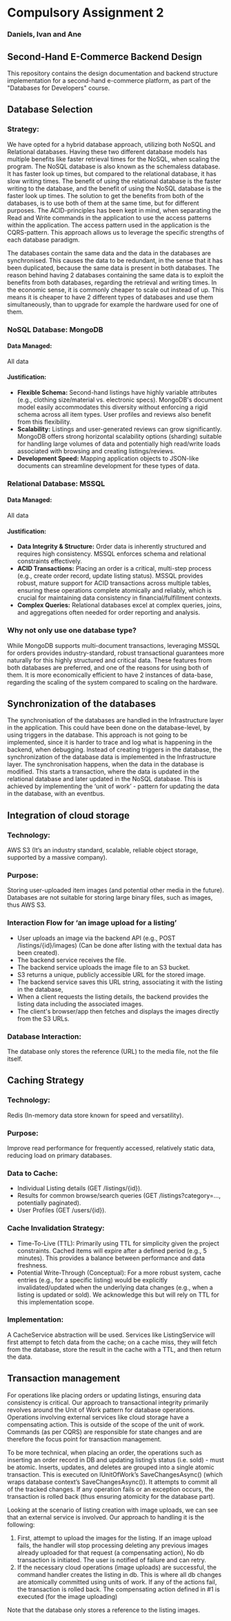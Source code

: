 # Compulsory Assignment 2
### Daniels, Ivan and Ane
## Second-Hand E-Commerce Backend Design

This repository contains the design documentation and backend structure implementation for a second-hand e-commerce platform, as part of the "Databases for Developers" course.

## Database Selection

### Strategy:
We have opted for a hybrid database approach, utilizing both NoSQL and Relational databases. Having these two different database models has multiple benefits like faster retrieval times for the NoSQL, when scaling the program. The NoSQL database is also known as the schemaless database. It has faster look up times, but compared to the relational database, it has slow writing times.
The benefit of using the relational database is the faster writing to the database, and the benefit of using the NoSQL database is the faster look up times. The solution to get the benefits from both of the databases, is to use both of them at the same time, but for different purposes.
The ACID-principles has been kept in mind, when separating the Read and Write commands in the application to use the access patterns within the application. The access pattern used in the application is the CQRS-pattern. This approach allows us to leverage the specific strengths of each database paradigm.

The databases contain the same data and the data in the databases are synchronised. This causes the data to be redundant, in the sense that it has been duplicated, because the same data is present in both databases. The reason behind having 2 databases containing the same data is to exploit the benefits from both databases, regarding the retrieval and writing times. In the economic sense, it is commonly cheaper to scale out instead of up. This means it is cheaper to have 2 different types of databases and use them simultaneously, than to upgrade for example the hardware used for one of them.

### NoSQL Database: MongoDB

#### Data Managed:
All data

#### Justification:
- **Flexible Schema:** Second-hand listings have highly variable attributes (e.g., clothing size/material vs. electronic specs). MongoDB's document model easily accommodates this diversity without enforcing a rigid schema across all item types. User profiles and reviews also benefit from this flexibility.
- **Scalability:** Listings and user-generated reviews can grow significantly. MongoDB offers strong horizontal scalability options (sharding) suitable for handling large volumes of data and potentially high read/write loads associated with browsing and creating listings/reviews.
- **Development Speed:** Mapping application objects to JSON-like documents can streamline development for these types of data.

### Relational Database: MSSQL

#### Data Managed:
All data

#### Justification:
- **Data Integrity & Structure:** Order data is inherently structured and requires high consistency. MSSQL enforces schema and relational constraints effectively.
- **ACID Transactions:** Placing an order is a critical, multi-step process (e.g., create order record, update listing status). MSSQL provides robust, mature support for ACID transactions across multiple tables, ensuring these operations complete atomically and reliably, which is crucial for maintaining data consistency in financial/fulfillment contexts.
- **Complex Queries:** Relational databases excel at complex queries, joins, and aggregations often needed for order reporting and analysis.

### Why not only use one database type?
While MongoDB supports multi-document transactions, leveraging MSSQL for orders provides industry-standard, robust transactional guarantees more naturally for this highly structured and critical data.
These features from both databases are preferred, and one of the reasons for using both of them.
It is more economically efficient to have 2 instances of data-base, regarding the scaling of the system compared to scaling on the hardware.

## Synchronization of the databases
The synchronisation of the databases are handled in the Infrastructure layer in the application. This could have been done on the database-level, by using triggers in the database. This approach is not going to be implemented, since it is harder to trace and log what is happening in the backend, when debugging.
Instead of creating triggers in the database, the synchronization of the database data is implemented in the Infrastructure layer. The synchronisation happens, when the data in the database is modified. This starts a transaction, where the data is updated in the relational database and later updated in the NoSQL database. This is achieved by implementing the ‘unit of work’ - pattern for updating the data in the database, with an eventbus.

## Integration of cloud storage

### Technology:
AWS S3 (It’s an industry standard, scalable, reliable object storage, supported by a massive company).

### Purpose:
Storing user-uploaded item images (and potential other media in the future). Databases are not suitable for storing large binary files, such as images, thus AWS S3.

### Interaction Flow for ‘an image upload for a listing’
- User uploads an image via the backend API (e.g., POST /listings/{id}/images) (Can be done after listing with the textual data has been created).
- The backend service receives the file.
- The backend service uploads the image file to an S3 bucket.
- S3 returns a unique, publicly accessible URL for the stored image.
- The backend service saves this URL string, associating it with the listing in the database,
- When a client requests the listing details, the backend provides the listing data including the associated images.
- The client's browser/app then fetches and displays the images directly from the S3 URLs.

### Database Interaction:
The database only stores the reference (URL) to the media file, not the file itself.

## Caching Strategy

### Technology:
Redis (In-memory data store known for speed and versatility).

### Purpose:
Improve read performance for frequently accessed, relatively static data, reducing load on primary databases.

### Data to Cache:
- Individual Listing details (GET /listings/{id}).
- Results for common browse/search queries (GET /listings?category=..., potentially paginated).
- User Profiles (GET /users/{id}).

### Cache Invalidation Strategy:
- Time-To-Live (TTL): Primarily using TTL for simplicity given the project constraints. Cached items will expire after a defined period (e.g., 5 minutes). This provides a balance between performance and data freshness.
- Potential Write-Through (Conceptual): For a more robust system, cache entries (e.g., for a specific listing) would be explicitly invalidated/updated when the underlying data changes (e.g., when a listing is updated or sold). We acknowledge this but will rely on TTL for this implementation scope.

### Implementation:
A CacheService abstraction will be used. Services like ListingService will first attempt to fetch data from the cache; on a cache miss, they will fetch from the database, store the result in the cache with a TTL, and then return the data.

## Transaction management
For operations like placing orders or updating listings, ensuring data consistency is critical. Our approach to transactional integrity primarily revolves around the Unit of Work pattern for database operations. Operations involving external services like cloud storage have a compensating action. This is outside of the scope of the unit of work. Commands (as per CQRS) are responsible for state changes and are therefore the focus point for transaction management.

To be more technical, when placing an order, the operations such as inserting an order record in DB and updating listing’s status (i.e. sold) - must be atomic.
Inserts, updates, and deletes are grouped into a single atomic transaction. This is executed on IUnitOfWork’s SaveChangesAsync() (which wraps database context’s SaveChangesAsync()). It attempts to commit all of the tracked changes. If any operation fails or an exception occurs, the transaction is rolled back (thus ensuring atomicity for the database part).

Looking at the scenario of listing creation with image uploads, we can see that an external service is involved. Our approach to handling it is the following:
1. First, attempt to upload the images for the listing. If an image upload fails, the handler will stop processing deleting any previous images already uploaded for that request (a compensating action), No db transaction is initiated. The user is notified of failure and can retry.
2. If the necessary cloud operations (image uploads) are successful, the command handler creates the listing in db. This is where all db changes are atomically committed using units of work. If any of the actions fail, the transaction is rolled back. The compensating action defined in #1 is executed (for the image uploading)

Note that the database only stores a reference to the listing images.


